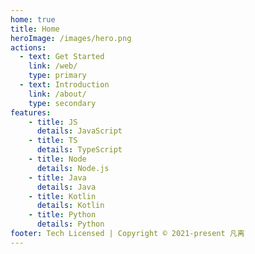 ```yaml
---
home: true
title: Home
heroImage: /images/hero.png
actions:
  - text: Get Started
    link: /web/
    type: primary
  - text: Introduction
    link: /about/
    type: secondary
features:
    - title: JS
      details: JavaScript
    - title: TS
      details: TypeScript
    - title: Node
      details: Node.js
    - title: Java
      details: Java
    - title: Kotlin
      details: Kotlin
    - title: Python
      details: Python
footer: Tech Licensed | Copyright © 2021-present 凡离
---
```

